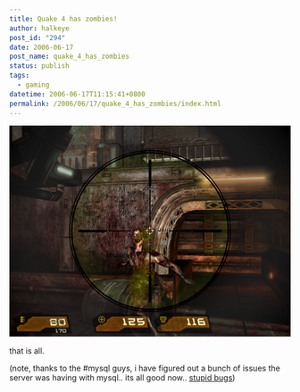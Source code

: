 ```yaml
---
title: Quake 4 has zombies!
author: halkeye
post_id: "294"
date: 2006-06-17
post_name: quake_4_has_zombies
status: publish
tags:
  - gaming
datetime: 2006-06-17T11:15:41+0800
permalink: /2006/06/17/quake_4_has_zombies/index.html
---
```


![](screenshot.png)

that is all.


(note, thanks to the #mysql guys, i have figured out a bunch of issues the server was having with mysql.. its all good now.. [stupid bugs](https://bugs.mysql.com/bug.php?id=7331))
